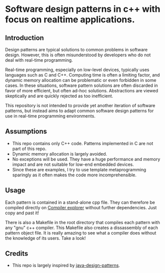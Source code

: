 # Software design patterns in c++ with focus on realtime applications.

## Introduction
Design patterns are typical solutions to common problems in software design. However, this is often misunderstood by developers who do not deal with real-time programming.

Real-time programming, especially on low-level devices, typically uses languages such as C and C++. Computing time is often a limiting factor, and dynamic memory allocation can be problematic or even forbidden in some cases. In these situations, software pattern solutions are often discarded in favor of more efficient, but often ad-hoc solutions. Abstractions are viewed skeptically and are quickly rejected as too inefficient.

This repository is not intended to provide yet another iteration of software patterns, but instead aims to adapt common software design patterns for use in real-time programming environments.

## Assumptions
* This repo contains only C++ code. Patterns implemented in C are not part of this repo. 
* Dynamic memory allocation is largely avoided.
* No exceptions will be used. They have a huge performance and memory impact and are not suitable for low-end embedded devices.
* Since these are examples, I try to use template metaprogramming sparingly as it often makes the code more incomprehensible.

## Usage
Each pattern is contained in a stand-alone cpp file. They can therefore be compiled directly on [Compiler explorer](https://godbolt.org/) without further dependencies. Just copy and past it!

There is also a Makefile in the root directory that compiles each pattern with any "gnu" c++ compiler. This Makefile also creates a dissassembly of each pattern object file. It is really amazing to see what a compiler does without the knowledge of its users. Take a look!

## Credits
* This repo is largely inspired by [java-design-patterns](https://github.com/iluwatar/java-design-patterns).
